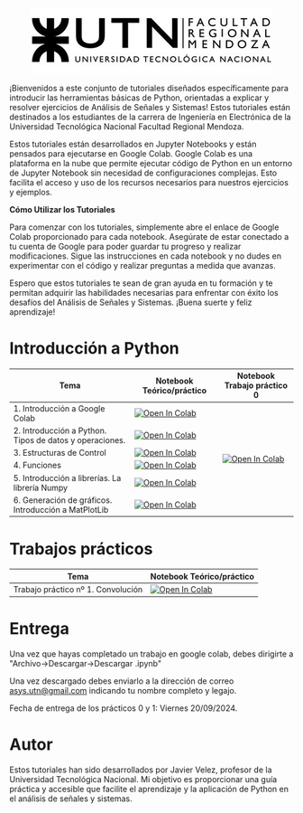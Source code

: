 
<style>
  .page-title {
    display: none;
  }
</style>

<div style="text-align: center;">
  <img src="resources/logoUTN.jpg" alt="Logo UTN">
</div>





¡Bienvenidos a este conjunto de tutoriales diseñados específicamente para introducir las herramientas básicas de Python, orientadas a explicar y resolver ejercicios de Análisis de Señales y Sistemas! Estos tutoriales están destinados a los estudiantes de la carrera de Ingeniería en Electrónica de la Universidad Tecnológica Nacional Facultad Regional Mendoza.

Estos tutoriales están desarrollados en Jupyter Notebooks y están pensados para ejecutarse en Google Colab. Google Colab es una plataforma en la nube que permite ejecutar código de Python en un entorno de Jupyter Notebook sin necesidad de configuraciones complejas. Esto facilita el acceso y uso de los recursos necesarios para nuestros ejercicios y ejemplos.



**Cómo Utilizar los Tutoriales**

Para comenzar con los tutoriales, simplemente abre el enlace de Google Colab proporcionado para cada notebook. Asegúrate de estar conectado a tu cuenta de Google para poder guardar tu progreso y realizar modificaciones. Sigue las instrucciones en cada notebook y no dudes en experimentar con el código y realizar preguntas a medida que avanzas.

Espero que estos tutoriales te sean de gran ayuda en tu formación y te permitan adquirir las habilidades necesarias para enfrentar con éxito los desafíos del Análisis de Señales y Sistemas. ¡Buena suerte y feliz aprendizaje!

# Introducción a Python


<table>
  <thead>
    <tr>
      <th>Tema</th>
      <th>Notebook Teórico/práctico</th>
      <th>Notebook Trabajo práctico 0</th>
    </tr>
  </thead>
  <tbody>
    <tr>
      <td>1. Introducción a Google Colab</td>
      <td><a href="https://colab.research.google.com/github/ASyS-utn-frm/python/blob/main/01_Introduccion_a_colab.ipynb" target="_blank"><img src="https://colab.research.google.com/assets/colab-badge.svg"  alt="Open In Colab"></a></td>
      <td rowspan="6"><a href="https://colab.research.google.com/github/ASyS-utn-frm/python/blob/main/Ejercitacion_1.ipynb" target="_blank"><img src="https://colab.research.google.com/assets/colab-badge.svg"  alt="Open In Colab"></a></td>
    </tr>
    <tr>
      <td>2. Introducción a Python. Tipos de datos y operaciones.</td>
      <td><a href="https://colab.research.google.com/github/ASyS-utn-frm/python/blob/main/02_Ttipos_de_datos.ipynb" target="_blank"><img src="https://colab.research.google.com/assets/colab-badge.svg"  alt="Open In Colab"></a></td>
    </tr>
    <tr>
      <td>3. Estructuras de Control</td>
      <td><a href="https://colab.research.google.com/github/ASyS-utn-frm/python/blob/main/03_estructuras_de_control.ipynb" target="_blank"><img src="https://colab.research.google.com/assets/colab-badge.svg"  alt="Open In Colab"></a></td>
    </tr>
    <tr>
      <td>4. Funciones</td>
      <td><a href="https://colab.research.google.com/github/ASyS-utn-frm/python/blob/main/04_Funciones.ipynb" target="_blank"><img src="https://colab.research.google.com/assets/colab-badge.svg"  alt="Open In Colab"></a></td>
    </tr>
    <tr>
      <td>5. Introducción a librerías. La librería Numpy</td>
      <td><a href="https://colab.research.google.com/github/ASyS-utn-frm/python/blob/main/05_Introduccion_NumPy.ipynb" target="_blank"><img src="https://colab.research.google.com/assets/colab-badge.svg"  alt="Open In Colab"></a></td>
    </tr>
    <tr>
      <td>6. Generación de gráficos. Introducción a MatPlotLib</td>
      <td><a href="https://colab.research.google.com/github/ASyS-utn-frm/python/blob/main/06_MatPlotLib.ipynb" target="_blank"><img src="https://colab.research.google.com/assets/colab-badge.svg"  alt="Open In Colab"></a></td>
    </tr>
  </tbody>
</table>


# Trabajos prácticos 

<table>
  <thead>
    <tr>
      <th>Tema</th>
      <th>Notebook Teórico/práctico</th>
    </tr>
  </thead>
  <tbody>
    <tr>
      <td>Trabajo práctico nº 1. Convolución</td>
      <td><a href="https://colab.research.google.com/github/ASyS-utn-frm/python/blob/main/TP1_convolucion.ipynb" target="_blank"><img src="https://colab.research.google.com/assets/colab-badge.svg"  alt="Open In Colab"></a></td>
    </tr>
  </tbody>
</table>

# Entrega

Una vez que hayas completado un trabajo en google colab, debes dirigirte a "Archivo->Descargar->Descargar .ipynb" 

Una vez descargado debes enviarlo a la dirección de correo asys.utn@gmail.com indicando tu nombre completo y legajo.

Fecha de entrega de los prácticos 0 y 1: Viernes 20/09/2024.


# Autor

Estos tutoriales han sido desarrollados por Javier Velez, profesor de la Universidad Tecnológica Nacional. Mi objetivo es proporcionar una guía práctica y accesible que facilite el aprendizaje y la aplicación de Python en el análisis de señales y sistemas.
